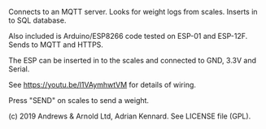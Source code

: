 Connects to an MQTT server.
Looks for weight logs from scales.
Inserts in to SQL database.

Also included is Arduino/ESP8266 code tested on ESP-01 and ESP-12F. Sends to MQTT and HTTPS.

The ESP can be inserted in to the scales and connected to GND, 3.3V and Serial.

See https://youtu.be/l1VAymhwtVM for details of wiring.

Press "SEND" on scales to send a weight.

(c) 2019 Andrews & Arnold Ltd, Adrian Kennard. See LICENSE file (GPL).
